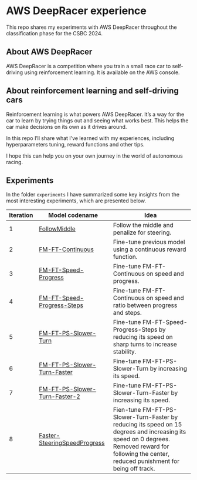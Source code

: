 # AWS DeepRacer experience

This repo shares my experiments with AWS DeepRacer throughout the classification phase for the CSBC 2024.

## About AWS DeepRacer

AWS DeepRacer is a competition where you train a small race car to self-driving using reinforcement learning. It is available on the AWS console.

## About reinforcement learning and self-driving cars

Reinforcement learning is what powers AWS DeepRacer. It’s a way for the car to learn by trying things out and seeing what works best. This helps the car make decisions on its own as it drives around.

In this repo I’ll share what I’ve learned with my experiences, including hyperparameters tuning, reward functions and other tips. 

I hope this can help you on your own journey in the world of autonomous racing.

## Experiments

In the folder `experiments` I have summarized some key insights from the most interesting experiments, which are presented below.

|Iteration|Model codename|Idea|
|---|---|---|
|1|[FollowMiddle](https://github.com/jgoriasilva/AWS_DeepRacer/blob/main/experiments/FollowMiddle/FollowMiddle.md)|Follow the middle and penalize for steering.|
|2|[FM-FT-Continuous](https://github.com/jgoriasilva/AWS_DeepRacer/blob/main/experiments/FM-FT-Continuous/FM-FT-Continuous.md)|Fine-tune previous model using a continuous reward function.
|3|[FM-FT-Speed-Progress](https://github.com/jgoriasilva/AWS_DeepRacer/blob/main/experiments/FM-FT-Speed-Progress/FM-FT-Speed-Progress.md)|Fine-tune FM-FT-Continuous on speed and progress.
|4|[FM-FT-Speed-Progress-Steps](https://github.com/jgoriasilva/AWS_DeepRacer/blob/main/experiments/FM-FT-Speed-Progress-Steps/FM-FT-Speed-Progress-Steps.md)|Fine-tune FM-FT-Continuous on speed and ratio between progress and steps.
|5|[FM-FT-PS-Slower-Turn](https://github.com/jgoriasilva/AWS_DeepRacer/blob/main/experiments/FM-FT-PS-Slower-Turn/FM-FT-PS-Slower-Turn.md)|Fine-tune FM-FT-Speed-Progress-Steps by reducing its speed on sharp turns to increase stability.
|6|[FM-FT-PS-Slower-Turn-Faster](https://github.com/jgoriasilva/AWS_DeepRacer/blob/main/experiments/FM-FT-PS-Slower-Turn-Faster/FM-FT-PS-Slower-Turn-Faster.md)|Fine-tune FM-FT-PS-Slower-Turn by increasing its speed.
|7|[FM-FT-PS-Slower-Turn-Faster-2](https://github.com/jgoriasilva/AWS_DeepRacer/blob/main/experiments/FM-FT-PS-Slower-Turn-Faster-2/FM-FT-PS-Slower-Turn-Faster-2.md)|Fine-tune FM-FT-PS-Slower-Turn-Faster by increasing its speed.
|8|[Faster-SteeringSpeedProgress](https://github.com/jgoriasilva/AWS_DeepRacer/blob/main/experiments/Faster-SteeringProgressSpeed/Faster-SteeringProgressSpeed.md)|Fien-tune FM-FT-PS-Slower-Turn-Faster by reducing its speed on 15 degrees and increasing its speed on 0 degrees. Removed reward for following the center, reduced punishment for being off track.|
